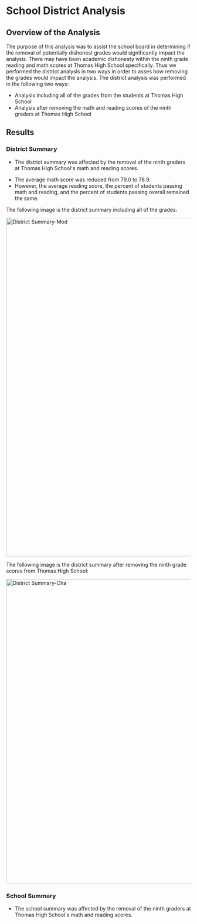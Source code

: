 # School District Analysis

## Overview of the Analysis

The purpose of this analysis was to assist the school board in determining if the removal of potentially dishonest grades would significantly impact the analysis. There may have been academic dishonesty within the ninth grade reading and math scores at Thomas High School specifically. Thus we performed the district analysis in two ways in order to asses how removing the grades would impact the analysis. The district analysis was performed in the following two ways:
 - Analysis including all of the grades from the students at Thomas High School
- Analysis after removing the math and reading scores of the ninth graders at Thomas High School

## Results

### District Summary
- The district summary was affected by the removal of the ninth graders at Thomas High School's math and reading scores.
 * The average math score was reduced from 79.0 to 78.9.
 * However, the average reading score, the percent of students passing math and reading, and the percent of students passing overall remained the same.

The following image is the district summary including all of the grades:

<img width="923" alt="District Summary-Mod" src="https://user-images.githubusercontent.com/88804543/132924892-d1970ce3-c58a-4c35-a88d-13ac76618e61.png">

The following image is the district summary after removing the ninth grade scores from Thomas High School:

<img width="831" alt="District Summary-Cha" src="https://user-images.githubusercontent.com/88804543/132924903-bb67c089-62ac-4b5d-9177-e06f392f8fa9.png">


### School Summary
- The school summary was affected by the removal of the ninth graders at Thomas High School's math and reading scores.


